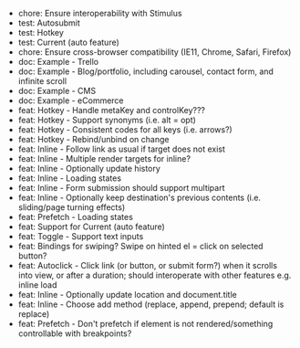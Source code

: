 - chore: Ensure interoperability with Stimulus
- test: Autosubmit
- test: Hotkey
- test: Current (auto feature)
- chore: Ensure cross-browser compatibility (IE11, Chrome, Safari, Firefox)
- doc: Example - Trello
- doc: Example - Blog/portfolio, including carousel, contact form, and infinite scroll
- doc: Example - CMS
- doc: Example - eCommerce
- feat: Hotkey - Handle metaKey and controlKey???
- feat: Hotkey - Support synonyms (i.e. alt = opt)
- feat: Hotkey - Consistent codes for all keys (i.e. arrows?)
- feat: Hotkey - Rebind/unbind on change
- feat: Inline - Follow link as usual if target does not exist
- feat: Inline - Multiple render targets for inline?
- feat: Inline - Optionally update history
- feat: Inline - Loading states
- feat: Inline - Form submission should support multipart
- feat: Inline - Optionally keep destination's previous contents (i.e. sliding/page turning effects)
- feat: Prefetch - Loading states
- feat: Support for Current (auto feature)
- feat: Toggle - Support text inputs
- feat: Bindings for swiping? Swipe on hinted el = click on selected button?
- feat: Autoclick - Click link (or button, or submit form?) when it scrolls into view, or after a duration; should interoperate with other features e.g. inline load
- feat: Inline - Optionally update location and document.title
- feat: Inline - Choose add method (replace, append, prepend; default is replace)
- feat: Prefetch - Don't prefetch if element is not rendered/something controllable with breakpoints?
